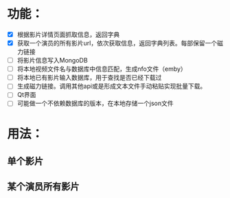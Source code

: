 # 功能：
- [x] 根据影片详情页面抓取信息，返回字典
- [x] 获取一个演员的所有影片url，依次获取信息，返回字典列表。每部保留一个磁力链接
- [ ] 将影片信息写入MongoDB
- [ ] 将本地视频文件名与数据库中信息匹配，生成nfo文件（emby）
- [ ] 将本地已有影片输入数据库，用于查找是否已经下载过
- [ ] 生成磁力链接。调用其他api或是形成文本文件手动粘贴实现批量下载。
- [ ] Qt界面
- [ ] 可能做一个不依赖数据库的版本，在本地存储一个json文件
# 用法：
## 单个影片

## 某个演员所有影片
